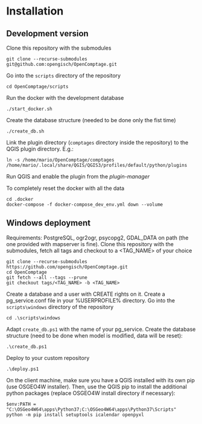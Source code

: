 # Installation

## Development version

Clone this repository with the submodules

    git clone --recurse-submodules git@github.com:opengisch/OpenComptage.git

Go into the `scripts` directory of the repository

    cd OpenComptage/scripts

Run the docker with the development database

    ./start_docker.sh

Create the database structure (needed to be done only the fist time)

    ./create_db.sh

Link the plugin directory (`comptages` directory inside the repository) to the
QGIS plugin directory. E.g.:

    ln -s /home/mario/OpenComptage/comptages /home/mario/.local/share/QGIS/QGIS3/profiles/default/python/plugins

Run QGIS and enable the plugin from the *plugin-manager*

To completely reset the docker with all the data

    cd .docker
    docker-compose -f docker-compose_dev_env.yml down --volume


## Windows deployment

Requirements: PostgreSQL, ogr2ogr, psycopg2, GDAL_DATA on path (the one provided with mapserver is fine).
Clone this repository with the submodules, fetch all tags and checkout to a <TAG_NAME> of your choice

    git clone --recurse-submodules https://github.com/opengisch/OpenComptage.git
    cd OpenComptage
    git fetch --all --tags --prune
    git checkout tags/<TAG_NAME> -b <TAG_NAME>

Create a database and a user with CREATE rights on it. Create a pg_service.conf file in your %USERPROFILE% directory.
Go into the `scripts\windows` directory of the repository

    cd .\scripts\windows

Adapt `create_db.ps1` with the name of your pg_service.
Create the database structure (need to be done when model is modified, data will be reset):

    .\create_db.ps1

Deploy to your custom repository

    .\deploy.ps1

On the client machine, make sure you have a QGIS installed with its own pip (use OSGEO4W installer).
Then, use the QGIS pip to install the additional python packages (replace OSGEO4W install directory if necessary):

    $env:PATH = "C:\OSGeo4W64\apps\Python37;C:\OSGeo4W64\apps\Python37\Scripts"
    python -m pip install setuptools icalendar openpyxl

